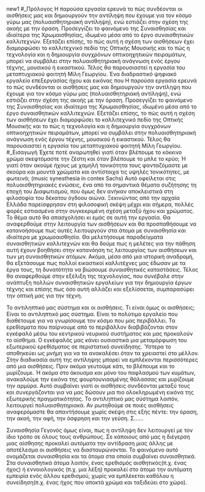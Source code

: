 new1
#_Πρόλογος
	Η παρούσα εργασία ερευνά το πώς συνδέονται οι αισθήσεις μας και δημιουργούν την αντίληψη που έχουμε για τον κόσμο γύρω μας (πολυαισθητηριακή αντίληψη), ενώ εστιάζει στην σχέση της ακοής με την όραση. Προσεγγίζει το φαινόμενο της Συναισθησίας και ιδιαίτερα της Χρωμαισθησίας, ιδωμένο μέσα από το έργο συναισθητικών καλλιτεχνών. Εξετάζει επίσης, το πώς αυτή η σχέση των αισθήσεων έχει διαμορφώσει το καλλιτεχνικό πεδίο της Οπτικής Μουσικής και το πώς η τεχνολογία και η δημιουργία συγχρόνων οπτικοηχητικών πειραμάτων, μπορεί να συμβάλει στην πολυαισθητηριακή ανάγνωση ενός έργου τέχνης, μουσικού ή εικαστικού. Τέλος θα παρουσιαστεί η εργασία του μεταπτυχιακού φοιτητή Μίλη Γεωργίου. Ένα διαδραστικό ψηφιακό εργαλείο επεξεργασίας ήχου και εικόνας που
Η παρούσα εργασία ερευνά το πώς συνδέονται οι αισθήσεις μας και δημιουργούν την αντίληψη που έχουμε για τον κόσμο γύρω μας (πολυαισθητηριακή αντίληψη), ενώ εστιάζει στην σχέση της ακοής με την όραση. Προσεγγίζει το φαινόμενο της Συναισθησίας και ιδιαίτερα της Χρωμαισθησίας, ιδωμένο μέσα από το έργο συναισθητικών καλλιτεχνών. Εξετάζει επίσης, το πώς αυτή η σχέση των αισθήσεων έχει διαμορφώσει το καλλιτεχνικό πεδίο της Οπτικής Μουσικής και το πώς η τεχνολογία και η δημιουργία συγχρόνων οπτικοηχητικών πειραμάτων, μπορεί να συμβάλει στην πολυαισθητηριακή ανάγνωση ενός έργου τέχνης, μουσικού ή εικαστικού. Τέλος θα παρουσιαστεί η εργασία του μεταπτυχιακού φοιτητή Μίλη Γεωργίου. 
#_Εισαγωγή
	Έχετε ποτέ αναρωτηθεί γιατί όταν βλέπουμε το κόκκινο χρώμα σκεφτόμαστε την ζέστη και όταν βλέπουμε το μπλε το κρύο; Ή γιατί όταν ακούμε ήχους με χαμηλή τονικότητα τους φανταζόμαστε  με  σκούρα και μουντά χρώματα και αντίστοιχα τις υψηλές τονικότητες, με φωτεινά;
(music synesthesia in contex Sachs)   Αυτό οφείλεται στις πολυαισθητηριακές ενώσεις, ένα από τα σημαντικά θέματα συζήτησης τη εποχή του Διαφωτισμού, που όμως δεν ανήκαν αποκλειστικά στη φιλοσοφία του δέκατου όγδοου αιώνα. Ξεκινώντας από την αρχαία Ελλάδα παρείσφρησαν στη φιλοσοφική σκέψη μέχρι και σήμερα, πολλές φορές εστιασμένα στην συγκεκριμένη σχέση μεταξύ ήχου και χρώματος.
	Το θέμα αυτό θα απασχολήσει κι εμάς σε αυτή την εργασία. Θα αναφερθούμε στην λειτουργία των αισθήσεων και θα προσπαθήσουμε να κατανοήσουμε πως αυτές λειτουργούν στα άτομα με συναισθησία και ιδιαίτερα με χρωμοαισθησία. Θα μελετήσουμε παραδείγματα συναισθητικών καλλιτεχνών και θα δούμε πως η μελέτες για την πάθηση αυτή έχουν βοηθήσει στην κατανόηση τις λειτουργίας των αισθήσεων και των μη συναισθητικών ατόμων. Ακόμα, μέσα από μια ιστορική αναδρομή, θα εξετάσουμε πως πολλοί εικαστικοί καλλιτέχνες μας έδωσαν με τα έργα τους, τη δυνατότητα να βιώσουμε συναισθητικές καταστάσεις. Τέλος θα αναφερθούμε στην εξέλιξη της τεχνολογίας, που συνέβαλε στην ανάπτυξη πολλών συναισθητικών εργαλείων για την δημιουργία έργων τέχνης και επίσης πως όσο αυτή αλλάζει και εξελίσσεται, συμπαρασύρει την οπτική μας για την τέχνη.

Το αντιληπτικό μας σύστημα και οι αισθήσεις.
	Τι είναι όμως οι αισθήσεις; Είναι το αντιληπτικό μας σύστημα. Είναι το πολύτιμο εργαλείο που διαθέτουμε για να γνωρίσουμε τον κόσμο που μας περιβάλλει. Τα ερεθίσματα που παίρνουμε από το περιβάλλον διαβιβάζονται στον εγκέφαλό μέσω του κεντρικού νευρικού συστήματος και μας προκαλούν το αίσθημα.  Ο εγκέφαλός μας κάνει ουσιαστικά μια μεταμόρφωση του εξωτερικού ερεθίσματος σε περιστατικό συνείδησης. Ύστερα το αποθηκεύει ως μνήμη για να τα ανακαλέσει όταν τα χρειαστεί στο μέλλον. Στην διαδικασία αυτή της αντίληψης μπορεί να εμπλέκονται περισσότερες από μια αισθήσεις. Πριν ακόμα γευτούμε κάτι, το βλέπουμε και το μυρίζουμε. Ή ακόμα στο άκουσμα και μόνο του παφλασμού των κυμάτων, ανακαλούμε την εικόνα της φουρτουνιασμένης θάλασσας και μυρίζουμε την αρμύρα. Αυτό συμβαίνει γιατί οι αισθήσεις συνδέονται μεταξύ τους και συνεργάζονται για να μας δώσουν μια πιο ολοκληρωμένη εικόνα της εξωτερικής πραγματικότητας. Το αντιληπτικό μας σύστημα λοιπόν, λειτουργεί πολυαισθητηριακά.
	Αν ρωτηθούμε σε ποιές αισθήσεις αναφερόμαστε θα απαντήσουμε χωρίς σκέψη στις εξής πέντε: την όραση, την ακοή, την αφή, την όσφρηση και την γεύση. Σ…...



Συναισθησία
	Γεγονός όμως είναι, πως η αντίληψη δεν λειτουργεί με τον ίδιο τρόπο σε όλους τους ανθρώπους. Σε κάποιους από μας η διέγερση μιας αίσθησης προκαλεί αυτόματα την αντίδραση μιας άλλης με αποτέλεσμα οι αισθήσεις να διασταυρώνονται. Το φαινόμενο αυτό ονομάζεται συναισθησία και τα άτομα στα οποία συμβαίνει συναισθητικά. Στα συναισθητικά άτομα λοιπόν, ένας ερεθισμός αισθητικός(π.χ. ένας ήχος) ή εννοιολογικός (π.χ. μια λέξη) προκαλεί στο άτομο την αυτόματη εμπειρία ενός άλλου ερεθισμού, χωρίς να εμπλέκεται καθόλου η συνείδηση(π.χ. ένας ήχος που αποκτά χρώμα και ταξιδεύει στο χώρο).

